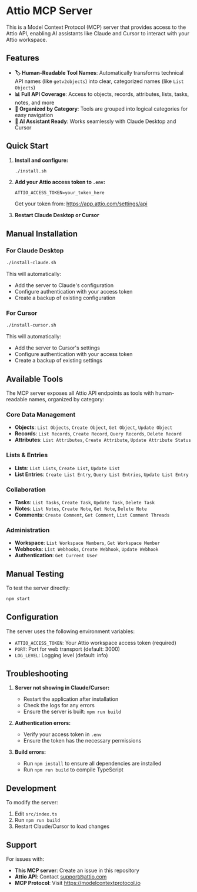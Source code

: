 # Attio MCP Server

This is a Model Context Protocol (MCP) server that provides access to the Attio API, enabling AI assistants like Claude and Cursor to interact with your Attio workspace.

## Features

- **🏷️ Human-Readable Tool Names**: Automatically transforms technical API names (like `getv2objects`) into clear, categorized names (like `List Objects`)
- **📊 Full API Coverage**: Access to objects, records, attributes, lists, tasks, notes, and more
- **📁 Organized by Category**: Tools are grouped into logical categories for easy navigation
- **🤖 AI Assistant Ready**: Works seamlessly with Claude Desktop and Cursor

## Quick Start

1. **Install and configure:**
   ```bash
   ./install.sh
   ```

2. **Add your Attio access token to `.env`:**
   ```
   ATTIO_ACCESS_TOKEN=your_token_here
   ```
   
   Get your token from: https://app.attio.com/settings/api

3. **Restart Claude Desktop or Cursor**

## Manual Installation

### For Claude Desktop

```bash
./install-claude.sh
```

This will automatically:
- Add the server to Claude's configuration
- Configure authentication with your access token
- Create a backup of existing configuration

### For Cursor

```bash
./install-cursor.sh
```

This will automatically:
- Add the server to Cursor's settings
- Configure authentication with your access token
- Create a backup of existing settings

## Available Tools

The MCP server exposes all Attio API endpoints as tools with human-readable names, organized by category:

### Core Data Management
- **Objects**: `List Objects`, `Create Object`, `Get Object`, `Update Object`
- **Records**: `List Records`, `Create Record`, `Query Records`, `Delete Record`
- **Attributes**: `List Attributes`, `Create Attribute`, `Update Attribute Status`

### Lists & Entries
- **Lists**: `List Lists`, `Create List`, `Update List`
- **List Entries**: `Create List Entry`, `Query List Entries`, `Update List Entry`

### Collaboration
- **Tasks**: `List Tasks`, `Create Task`, `Update Task`, `Delete Task`
- **Notes**: `List Notes`, `Create Note`, `Get Note`, `Delete Note`
- **Comments**: `Create Comment`, `Get Comment`, `List Comment Threads`

### Administration
- **Workspace**: `List Workspace Members`, `Get Workspace Member`
- **Webhooks**: `List Webhooks`, `Create Webhook`, `Update Webhook`
- **Authentication**: `Get Current User`

## Manual Testing

To test the server directly:

```bash
npm start
```

## Configuration

The server uses the following environment variables:

- `ATTIO_ACCESS_TOKEN`: Your Attio workspace access token (required)
- `PORT`: Port for web transport (default: 3000)
- `LOG_LEVEL`: Logging level (default: info)

## Troubleshooting

1. **Server not showing in Claude/Cursor:**
   - Restart the application after installation
   - Check the logs for any errors
   - Ensure the server is built: `npm run build`

2. **Authentication errors:**
   - Verify your access token in `.env`
   - Ensure the token has the necessary permissions

3. **Build errors:**
   - Run `npm install` to ensure all dependencies are installed
   - Run `npm run build` to compile TypeScript

## Development

To modify the server:

1. Edit `src/index.ts`
2. Run `npm run build`
3. Restart Claude/Cursor to load changes

## Support

For issues with:
- **This MCP server**: Create an issue in this repository
- **Attio API**: Contact support@attio.com
- **MCP Protocol**: Visit https://modelcontextprotocol.io